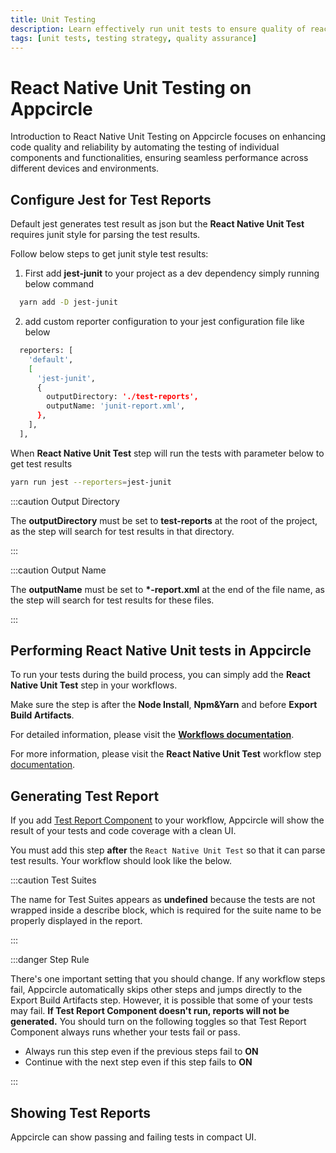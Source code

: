 ```yaml
---
title: Unit Testing
description: Learn effectively run unit tests to ensure quality of react native projects
tags: [unit tests, testing strategy, quality assurance]
---
```


# React Native Unit Testing on Appcircle

Introduction to React Native Unit Testing on Appcircle focuses on enhancing code quality and reliability by automating the testing of individual components and functionalities, ensuring seamless performance across different devices and environments.

## Configure Jest for Test Reports

Default jest generates test result as json but the **React Native Unit Test** requires junit style for parsing the test results.

Follow below steps to get junit style test results:

1. First add **jest-junit** to your project as a dev dependency simply running below command

```bash
  yarn add -D jest-junit
```

2. add custom reporter configuration to your jest configuration file like below

```bash
  reporters: [
    'default',
    [
      'jest-junit',
      {
        outputDirectory: './test-reports',
        outputName: 'junit-report.xml',
      },
    ],
  ],
```

When **React Native Unit Test** step will run the tests with parameter below to get test results

```bash
yarn run jest --reporters=jest-junit
```

:::caution Output Directory

The **outputDirectory** must be set to **test-reports** at the root of the project, as the step will search for test results in that directory.

:::

:::caution Output Name

The **outputName** must be set to **\*-report.xml** at the end of the file name, as the step will search for test results for these files.

:::

## Performing React Native Unit tests in Appcircle

To run your tests during the build process, you can simply add the **React Native Unit Test** step in your workflows.

Make sure the step is after the **Node Install**, **Npm&Yarn** and before **Export Build Artifacts**.

For detailed information, please visit the [**Workflows documentation**](/workflows).

For more information, please visit the **React Native Unit Test** workflow step [documentation](/workflows/react-native-specific-workflow-steps/react-native-unit-test).


## Generating Test Report

If you add [Test Report Component](/workflows/react-native-specific-workflow-steps/test-reports-react-native) to your workflow, Appcircle will show the result of your tests and code coverage with a clean UI.

<Screenshot url='https://cdn.appcircle.io/docs/assets/test-reports.png' />

You must add this step **after** the `React Native Unit Test` so that it can parse test results. Your workflow should look like the below.

:::caution Test Suites

The name for Test Suites appears as **undefined** because the tests are not wrapped inside a describe block, which is required for the suite name to be properly displayed in the report.

:::

:::danger Step Rule

There's one important setting that you should change. If any workflow steps fail, Appcircle automatically skips other steps and jumps directly to the Export Build Artifacts step. However, it is possible that some of your tests may fail. **If Test Report Component doesn't run, reports will not be generated.** You should turn on the following toggles so that Test Report Component always runs whether your tests fail or pass.

- Always run this step even if the previous steps fail to **ON**
- Continue with the next step even if this step fails to **ON**

<Screenshot url="https://cdn.appcircle.io/docs/assets/ios-unit-test-report-steps-on.png" />

:::


## Showing Test Reports

Appcircle can show passing and failing tests in compact UI.

<Screenshot url='https://cdn.appcircle.io/docs/assets/test-reports-detail.png' />

<Screenshot url='https://cdn.appcircle.io/docs/assets/test-reports-suite-detail.png' />